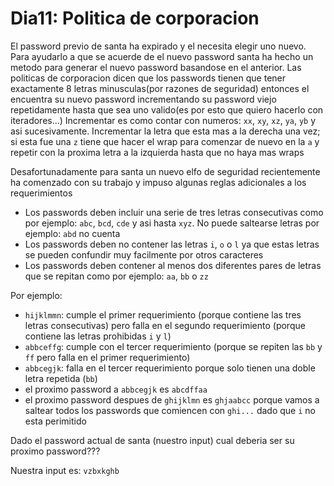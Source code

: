 # Dia11: Politica de corporacion

El password previo de santa ha expirado y el necesita elegir uno nuevo. Para
ayudarlo a que se acuerde de el nuevo password santa ha hecho un metodo para
generar el nuevo password basandose en el anterior. Las politicas de corporacion
dicen que los passwords tienen que tener exactamente 8 letras minusculas(por
razones de seguridad) entonces el encuentra su nuevo password incrementando su
password viejo repetidamente hasta que sea uno valido(es por esto que quiero
hacerlo con iteradores...)
Incrementar es como contar con numeros: `xx`, `xy`, `xz`, `ya`, `yb` y asi
sucesivamente. Incrementar la letra que esta mas a la derecha una vez; si esta
fue una `z` tiene que hacer el wrap para comenzar de nuevo en la `a` y repetir
con la proxima letra a la izquierda hasta que no haya mas wraps

Desafortunadamente para santa un nuevo elfo de seguridad recientemente ha
comenzado con su trabajo y impuso algunas reglas adicionales a los
requerimientos

 - Los passwords deben incluir una serie de tres letras consecutivas como por
   ejemplo: `abc`, `bcd`, `cde` y asi hasta `xyz`. No puede saltearse letras por
   ejemplo: `abd` no cuenta
 - Los passwords deben no contener las letras `i`, `o` o `l` ya que estas letras
   se pueden confundir muy facilmente por otros caracteres
 - Los passwords deben contener al menos dos diferentes pares de letras que se
   repitan como por ejemplo: `aa`, `bb` o `zz`

Por ejemplo:

 - `hijklmmn`: cumple el primer requerimiento (porque contiene las tres letras
   consecutivas) pero falla en el segundo requerimiento (porque contiene las
   letras prohibidas `i` y `l`)
 - `abbceffg`: cumple con el tercer requerimiento (porque se repiten las `bb` y
   `ff` pero falla en el primer requerimiento)
 - `abbcegjk`: falla en el tercer requerimiento porque solo tienen una doble
   letra repetida (`bb`)
 - el proximo password a `abbcegjk` es `abcdffaa`
 - el proximo password despues de `ghijklmn` es `ghjaabcc` porque vamos a
   saltear todos los passwords que comiencen con `ghi...` dado que `i` no esta
   perimitido

Dado el password actual de santa (nuestro input) cual deberia ser su proximo
password???

Nuestra input es: `vzbxkghb`
